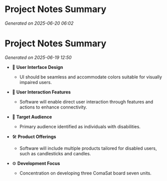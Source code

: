 # Project Notes Summary

*Generated on 2025-06-20 06:02*

# Project Notes Summary

*Generated on 2025-06-19 12:50*

- 🎨 **User Interface Design**
  - UI should be seamless and accommodate colors suitable for visually impaired users.

- 🤝 **User Interaction Features**
  - Software will enable direct user interaction through features and actions to enhance connectivity.

- 🎯 **Target Audience**
  - Primary audience identified as individuals with disabilities.

- 🛠️ **Product Offerings**
  - Software will include multiple products tailored for disabled users, such as candlesticks and candles.

- ⚙️ **Development Focus**
  - Concentration on developing three ComaSat board seven units.